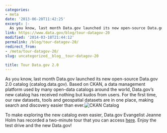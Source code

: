 ```yaml
---
categories:
- meta
date: '2013-06-20T11:42:25'
excerpt: |-
  As you know, last month Data.gov launched its new open-source Data.gov 2.0 catalog (catalog.data.gov). Based on CKAN, a data management platform used by many open-data catalogs around the world, Data.gov's new catalog has received nothing but kudos from users. For…
link: https://www.data.gov/blog/tour-datagov-20
modified: '2014-03-18T21:44:12'
permalink: /blog/tour-datagov-20/
redirect_from:
- /meta/tour-datagov-20/
slug: uncategorized__blog__tour-datagov-20

title: Tour Data.gov 2.0
---
```


As you know, last month Data.gov launched its new open-source Data.gov 2.0 catalog (catalog.data.gov). Based on CKAN, a data management platform used by many open-data catalogs around the world, Data.gov’s new catalog has received nothing but kudos from users. For the first time, our raw datasets, tools and geospatial datasets are in one place, making search and discovery easier than ever.![CKAN Catalog](https://s3.amazonaws.com/bsp-ocsit-prod-east-appdata/datagov/wordpress/2013/10/Data_catalog.jpg)

To make exploring the new catalog even easier, Data.gov Evangelist Jeanne Holm has recorded a two-minute tour that you can access [here](http://www.data.gov/training-videos/CKAN%20Webinar.wmv "CKAN Webinar"). Enjoy the test drive and the new Data.gov!

